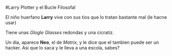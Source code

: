 #Larry Plotter y el Bucle Filosofal

El niño huerfano **Larry** vive con sus tios que lo tratan bastante mal
(le hacne usar)

Tiene unas *Glogle Glasses* redondas y una cicratiz.

Un dia, aparece **Neo**, el de *Matrix*, y le dice que el tambien puede ser un hacker.
Asi que lo saca y le lleva a una escola, sabes?
